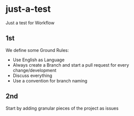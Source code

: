 # just-a-test
Just a test for Workflow

## 1st
We define some Ground Rules:
* Use English as Language
* Always create a Branch and start a pull request for every change/development
* Discuss everything
* Use a convention for branch naming

## 2nd
Start by adding granular pieces of the project as issues

